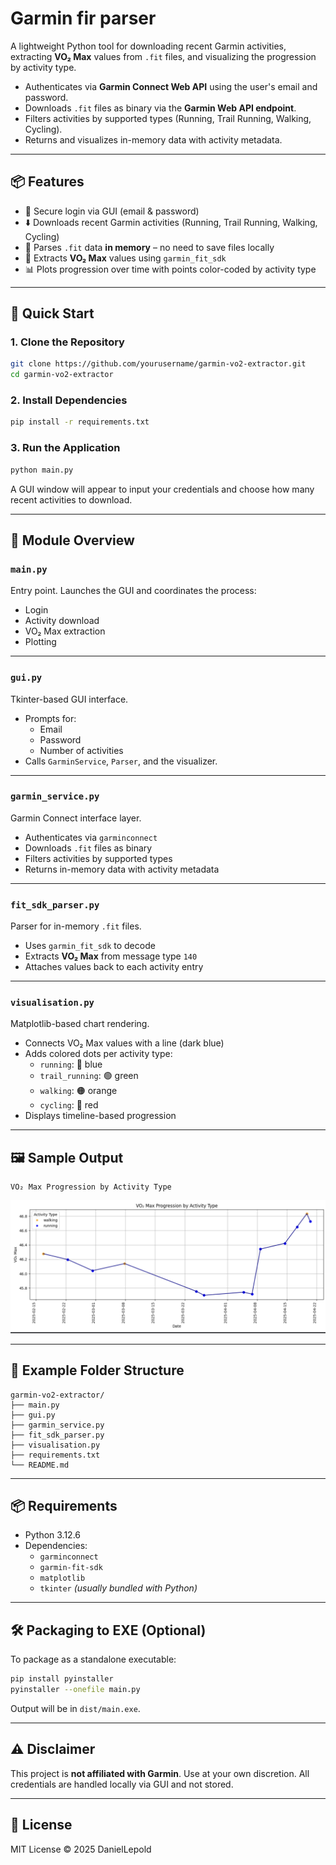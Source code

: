 # Garmin fir parser

A lightweight Python tool for downloading recent Garmin activities, extracting **VO₂ Max** values from `.fit` files, and visualizing the progression by activity type.
- Authenticates via **Garmin Connect Web API** using the user's email and password.
- Downloads `.fit` files as binary via the **Garmin Web API endpoint**.
- Filters activities by supported types (Running, Trail Running, Walking, Cycling).
- Returns and visualizes in-memory data with activity metadata.

---

## 📦 Features

- 🔐 Secure login via GUI (email & password)
- ⬇️ Downloads recent Garmin activities (Running, Trail Running, Walking, Cycling)
- 💾 Parses `.fit` data **in memory** – no need to save files locally
- 🧠 Extracts **VO₂ Max** values using `garmin_fit_sdk`
- 📊 Plots progression over time with points color-coded by activity type

---

## 🚀 Quick Start

### 1. Clone the Repository

```bash
git clone https://github.com/yourusername/garmin-vo2-extractor.git
cd garmin-vo2-extractor
```

### 2. Install Dependencies

```bash
pip install -r requirements.txt
```

### 3. Run the Application

```bash
python main.py
```

A GUI window will appear to input your credentials and choose how many recent activities to download.

---

## 🧩 Module Overview

### `main.py`

Entry point. Launches the GUI and coordinates the process:
- Login
- Activity download
- VO₂ Max extraction
- Plotting

---

### `gui.py`

Tkinter-based GUI interface.

- Prompts for:
  - Email
  - Password
  - Number of activities
- Calls `GarminService`, `Parser`, and the visualizer.

---

### `garmin_service.py`

Garmin Connect interface layer.

- Authenticates via `garminconnect`
- Downloads `.fit` files as binary
- Filters activities by supported types
- Returns in-memory data with activity metadata

---

### `fit_sdk_parser.py`

Parser for in-memory `.fit` files.

- Uses `garmin_fit_sdk` to decode
- Extracts **VO₂ Max** from message type `140`
- Attaches values back to each activity entry

---

### `visualisation.py`

Matplotlib-based chart rendering.

- Connects VO₂ Max values with a line (dark blue)
- Adds colored dots per activity type:
  - `running`: 🔵 blue
  - `trail_running`: 🟢 green
  - `walking`: 🟠 orange
  - `cycling`: 🔴 red
- Displays timeline-based progression

---

## 🖼 Sample Output

```
VO₂ Max Progression by Activity Type
```

![Sample Chart Placeholder](src/sample_result.png)


---

## 📁 Example Folder Structure

```
garmin-vo2-extractor/
├── main.py
├── gui.py
├── garmin_service.py
├── fit_sdk_parser.py
├── visualisation.py
├── requirements.txt
└── README.md
```

---

## 📦 Requirements

- Python 3.12.6
- Dependencies:
  - `garminconnect`
  - `garmin-fit-sdk`
  - `matplotlib`
  - `tkinter` *(usually bundled with Python)*

---

## 🛠 Packaging to EXE (Optional)

To package as a standalone executable:

```bash
pip install pyinstaller
pyinstaller --onefile main.py
```

Output will be in `dist/main.exe`.

---

## ⚠️ Disclaimer

This project is **not affiliated with Garmin**. Use at your own discretion. All credentials are handled locally via GUI and not stored.

---

## 📄 License

MIT License © 2025 DanielLepold
